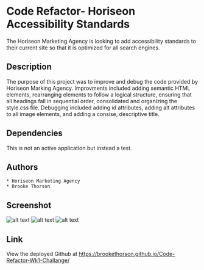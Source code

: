# Code Refactor- Horiseon Accessibility Standards

The Horiseon Marketing Agency is looking to add accessibility standards to their current site so that it is optimized for all search engines. 

## Description 

The purpose of this project was to improve and debug the code provided by Horiseon Marking Agency. Improvments included adding semantic HTML elements, rearranging elements to follow a logical structure, ensuring that all headings fall in sequential order, consolidated and organizing the style.css file. Debugging included adding id attributes, adding alt attributes to all image elements, and adding a consise, descriptive title. 

## Dependencies

This is not an active application but instead a test.

## Authors 

    * Horiseon Marketing Agency 
    * Brooke Thorson

## Screenshot
 
![alt text](assets/Horiseon-1.PNG)
![alt text](assets/Horiseon-2.PNG)
![alt text](assets/Horiseon-3.PNG)


## Link 

View the deployed Github at https://brookethorson.github.io/Code-Refactor-Wk1-Challange/
